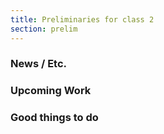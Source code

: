 ```yaml
---
title: Preliminaries for class 2
section: prelim
---
```

### News / Etc.

### Upcoming Work

### Good things to do
